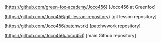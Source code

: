 (https://github.com/green-fox-academy/Joco456) [Joco456 at Greenfox]

(https://github.com/Joco456/git-lesson-repository) [git lesson 
repository]

(https://github.com/Joco456/patchwork) [patchwwork repository]

(https://github.com/Joco456/Joco456) [main Github repository]
